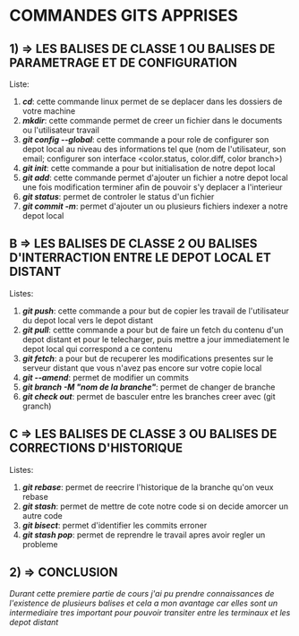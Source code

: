 #  **COMMANDES GITS APPRISES**

##  1) => **LES BALISES DE CLASSE 1 OU BALISES DE PARAMETRAGE ET DE CONFIGURATION**

Liste:
1. ***cd***: cette commande linux permet de se deplacer dans les dossiers de votre machine
2. ***mkdir***: cette commande permet de creer un fichier dans le documents ou l'utilisateur travail
3. ***git config --global***: cette commande a pour role de configurer son depot local au niveau des informations tel que (nom de l'utilisateur, son email; configurer son interface <color.status, color.diff, color branch>)
4. ***git init***: cette commande a pour but initialisation de notre depot local
5. ***git add***: cette commande permet d'ajouter un fichier a notre depot local une fois modification terminer afin de pouvoir s'y deplacer a l'interieur 
6. ***git status***: permet de controler le status d'un fichier
7. ***git commit -m***: permet d'ajouter un ou plusieurs fichiers indexer a notre depot local

##  B => **LES BALISES DE CLASSE 2 OU BALISES D'INTERRACTION ENTRE LE DEPOT LOCAL ET DISTANT**

Listes:
1. ***git push***: cette commande a pour but de copier les travail de l'utilisateur du depot local vers le depot distant
2. ***git pull***: cettte commande a pour but de faire un fetch du contenu d'un depot distant et pour le telecharger, puis mettre a jour immediatement le depot local qui correspond a ce contenu
3. ***git fetch***: a pour but de recuperer les modifications presentes sur le serveur distant que vous n'avez pas encore sur votre copie local
4. ***git --amend***: permet de modifier un commits
5. ***git branch -M "nom de la branche"***: permet de changer de branche
6. ***git check out***: permet de basculer entre les branches creer avec (git granch)

## C => **LES BALISES DE CLASSE 3 OU BALISES DE CORRECTIONS D'HISTORIQUE**

Listes: 
1. ***git rebase***: permet de reecrire l'historique de la branche qu'on veux rebase 
2. ***git stash***: permet de mettre de cote notre code si on decide amorcer un autre code 
3. ***git bisect***: permet d'identifier les commits erroner
4. ***git stash pop***: permet de reprendre le travail apres avoir regler un probleme 

## 2) => **CONCLUSION**

*Durant cette premiere partie de cours j'ai pu prendre connaissances de l'existence de plusieurs balises et cela a mon avantage car elles sont un intermediaire tres important pour pouvoir transiter entre les terminaux et les depot distant*
